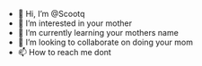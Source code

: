 - 👋 Hi, I’m @Scootq
- 👀 I’m interested in your mother
- 🌱 I’m currently learning your mothers name
- 💞️ I’m looking to collaborate on doing your mom 
- 📫 How to reach me dont

<!---
Scootq/Scootq is a ✨ special ✨ repository because its `README.md` (this file) appears on your GitHub profile.
You can click the Preview link to take a look at your changes.
--->

